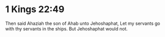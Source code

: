 # 1 Kings 22:49

Then said Ahaziah the son of Ahab unto Jehoshaphat, Let my servants go with thy servants in the ships. But Jehoshaphat would not.